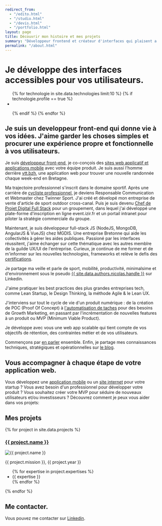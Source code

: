 ```yaml
---
redirect_from: 
  - "/edito.html"
  - "/studio.html"
  - "/devis.html"
  - "/portfolio.html"
layout: page
title: Découvrir mon histoire et mes projets
summary: "Développeur frontend et créateur d'interfaces qui plaisent a vos utilisateurs."
permalink: "/about.html"
---
```


# Je développe des interfaces accessibles pour vos utilisateurs.

<!-- technologies -->
<ul class="c-icons-list">
  {% for technologie in site.data.technologies limit:10 %} {% if
  technologie.profile == true %}

  <li class="c-icons-list__element">
    <i class="{{technologie.fontawesome}} fa-3x "></i>
  </li>

  {% endif %} {% endfor %}
</ul>

## Je suis un developpeur front-end qui donne vie à vos idées. J'aime garder les choses simples et procurer une expérience propre et fonctionnelle à vos utilisateurs.

Je suis <a href="/">développeur front-end</a>, je co-conçois des <a href="/offres/site-applicatif.html">sites web applicatif et applications mobile</a> avec votre équipe produit. Je suis aussi l'homme derrière <a href="https://vtt.bzh">vtt.bzh</a>, une application web pour trouver une nouvelle randonnée chaque week-end en Bretagne. 

Ma trajectoire professionnel s'inscrit dans le domaine sportif. Après une carrière de <a href="/results.html">cycliste professionnel</a>, je deviens Responsable Communication et Webmaster chez Twinner Sport. J'ai créé et dévelopé mon entreprise de vente d'article de sport outdoor cross-canal. Puis je suis devenu <a href="/chef-projet-digital.html">Chef de Projet Digital Full Stack</a> pour un groupement, dans lequel j'ai développé une plate-forme d'inscription en ligne <a href="/portfolio/project/event-izir.html"></a>event.izir.fr</a> et un portail intranet pour piloter la stratégie commerciale du groupe.

Maintenant, je suis développeur full-stack JS (NodeJS, MongoDB, AngularJS & VueJS) chez MGDIS. Une entreprise Bretonne qui aide les collectivités à gérer les aides publiques. Passioné par les interfaces réussitent, j'aime échanger sur cette thématique avec les autres memblre de la guilde UX/UI de l'entreprise. Curieux, je continue de me former et de m'informer sur les nouvelles technologies, frameworks et relève le defis des <a href="{{ site.data.config.url }}/certifications.html">certifications</a>.

Je partage ma veille et parle de sport, mobilité, productivité, minimalsime et d'environnement sous le pseudo <a href="{{ site.data.authors.nicolas.linkedin }}">{{ site.data.authors.nicolas.handle }}</a> sur Linkedin.

J'aime pratiquer les best practices des plus grandes entreprises tech, comme Lean Startup, le Design Thinking, la méthode Agile & le Lean UX.

J'interviens sur tout le cycle de vie d'un produit numérique : de la création de POC (Proof Of Concept) à <a href="/expertises/developpeur-back-end.html">l'automatisation de taches</a> pour des besoins de Growth Marketing, en passant par l'incrémentation de nouvelles features à un produit ou MVP (Minimum Viable Product).

Je développe avec vous une web app scalable qui tient compte de vos objectifs de rétention, des contraintes métier et de vos utilisateurs.

Commençons par <a href="{{ site.data.authors.nicolas.linkedin }}">en parler</a> ensemble. Enfin, je partage mes connaissances techniques, stratégiques et opérationnelles sur <a href="{{ site.data.config.url }}/stories.html">le blog</a>.


## Vous accompagner à chaque étape de votre application web.

Vous développez une <a href="/offres/site-applicatif.html">application mobile</a> ou un <a href="/offres/site-vitrine.html">site internet</a> pour votre startup ? Vous avez besoin d'un professionnel pour développer votre produit ? Vous souhaitez créer votre MVP pour séduire de nouveaux utilisateurs et/ou investisseurs ? Découvrez comment je peux vous aider dans vos projets:

## Mes projets

{% for project in site.data.projects %}
  <article id="{{ project.name }}" class="u-grid">
    <div class="u-grid__col-6">
      <h3>
        <a href="{{ project.url }}">{{ project.name }}</a>
      </h3>
      <img
        src="{{ project.images[0] }}"
        alt="{{ project.name }}"
      />
    </div>
    <div class="u-grid__col-6">
      <p>{{ project.mission }}, {{ project.year }}</p>
      <ul>
        {% for expertise in project.expertises %}
          <li>{{ expertise }}</li>
        {% endfor %}
      </ul>
    </div>
  </article>
{% endfor %}   

## Me contacter.

Vous pouvez me contacter sur <a href="{{ site.data.authors.nicolas.linkedin }}">Linkedin</a>.